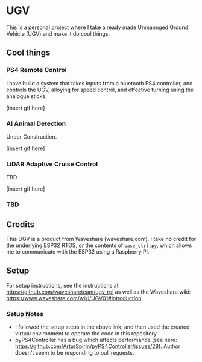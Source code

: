 # UGV
This is a personal project where I take a ready made Unmannged Ground Vehicle (UGV) and make it do cool things.

## Cool things
### PS4 Remote Control
I have build a system that takes inputs from a bluetooth PS4 controller, and controls the UGV, alloying for speed control, and effective turning using the analogue sticks.

[insert gif here]

### AI Animal Detection
Under Construction.

[insert gif here]

### LiDAR Adaptive Cruise Control
TBD

[insert gif here]


### TBD

## Credits
This UGV is a product from Waveshare (waveshare.com). I take no credit for the underlying ESP32 RTOS, or the contents of `base_ctrl.py`, which allows me to communicate with the ESP32 using a Raspberry Pi.

## Setup

For setup instructions, see the instructions at https://github.com/waveshareteam/ugv_rpi as well as the Waveshare wiki: https://www.waveshare.com/wiki/UGV01#Introduction.

### Setup Notes

* I followed the setup steps in the above link, and then used the created virtual environment to operate the code in this repository.
* pyPS4Controller has a bug which affects performance (see here: https://github.com/ArturSpirin/pyPS4Controller/issues/28). Author doesn't seem to be responding to pull requests.